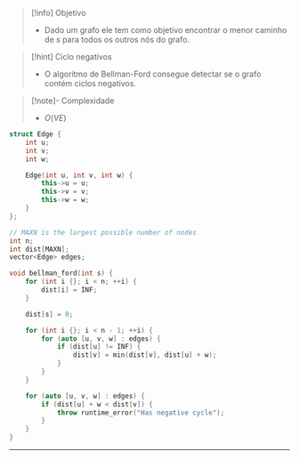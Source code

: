 > [!info] Objetivo
> - Dado um grafo ele tem como objetivo encontrar o menor caminho de $s$ para todos os outros nós do grafo.

>[!hint] Ciclo negativos
> - O algoritmo de Bellman-Ford consegue detectar se o grafo contém ciclos negativos.

> [!note]- Complexidade
> - $O(VE)$

```cpp
struct Edge {
    int u;
    int v;
    int w;

    Edge(int u, int v, int w) {
        this->u = u;
        this->v = v;
        this->w = w;
    }
};

// MAXN is the largest possible number of nodes
int n;
int dist[MAXN];
vector<Edge> edges;

void bellman_ford(int s) {
    for (int i {}; i < n; ++i) {
        dist[i] = INF;
    }

    dist[s] = 0;

    for (int i {}; i < n - 1; ++i) {
        for (auto [u, v, w] : edges) {
            if (dist[u] != INF) {
                dist[v] = min(dist[v], dist[u] + w);
            }
        }
    }

    for (auto [u, v, w] : edges) {
        if (dist[u] + w < dist[v]) {
            throw runtime_error("Has negative cycle");
        }
    }
}
```

---